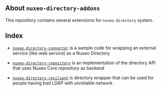 
## About `nuxeo-directory-addons`

This repository contains several extensions for `nuxeo-directory` system.

## Index

 - [`nuxeo-directory-connector`](nuxeo-directory-connector/README.md) is a sample code for wrapping an external service (like web service) as a Nuxeo Directory

 - [`nuxeo-directory-repository`](nuxeo-directory-repository/README.md) is an implementation of the directory API that uses Nuxeo Core repository as backend

 - [`nuxeo-directory-resilient`](nuxeo-directory-resilient/README.md) is directory wrapper that can be used for people having bad LDAP with unreliable network

